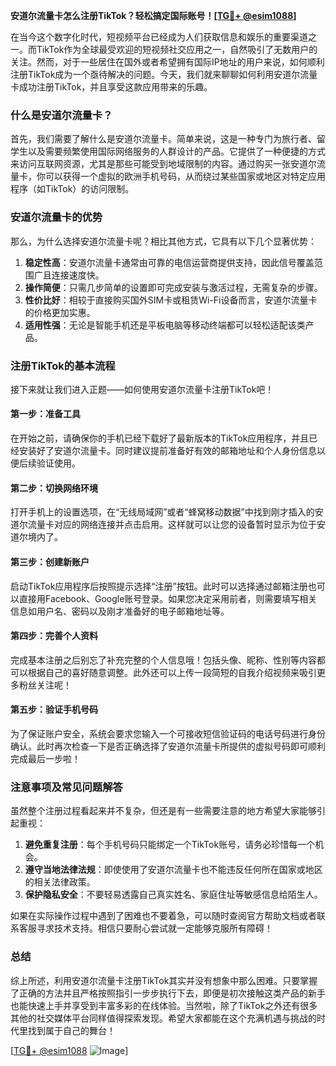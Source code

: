 **安道尔流量卡怎么注册TikTok？轻松搞定国际账号！[[TG💪+ @esim1088](https://t.me/s/esim1088)]**

在当今这个数字化时代，短视频平台已经成为人们获取信息和娱乐的重要渠道之一。而TikTok作为全球最受欢迎的短视频社交应用之一，自然吸引了无数用户的关注。然而，对于一些居住在国外或者希望拥有国际IP地址的用户来说，如何顺利注册TikTok成为一个亟待解决的问题。今天，我们就来聊聊如何利用安道尔流量卡成功注册TikTok，并且享受这款应用带来的乐趣。

### 什么是安道尔流量卡？

首先，我们需要了解什么是安道尔流量卡。简单来说，这是一种专门为旅行者、留学生以及需要频繁使用国际网络服务的人群设计的产品。它提供了一种便捷的方式来访问互联网资源，尤其是那些可能受到地域限制的内容。通过购买一张安道尔流量卡，你可以获得一个虚拟的欧洲手机号码，从而绕过某些国家或地区对特定应用程序（如TikTok）的访问限制。

### 安道尔流量卡的优势

那么，为什么选择安道尔流量卡呢？相比其他方式，它具有以下几个显著优势：

1. **稳定性高**：安道尔流量卡通常由可靠的电信运营商提供支持，因此信号覆盖范围广且连接速度快。
2. **操作简便**：只需几步简单的设置即可完成安装与激活过程，无需复杂的步骤。
3. **性价比好**：相较于直接购买国外SIM卡或租赁Wi-Fi设备而言，安道尔流量卡的价格更加实惠。
4. **适用性强**：无论是智能手机还是平板电脑等移动终端都可以轻松适配该类产品。

### 注册TikTok的基本流程

接下来就让我们进入正题——如何使用安道尔流量卡注册TikTok吧！

#### 第一步：准备工具
在开始之前，请确保你的手机已经下载好了最新版本的TikTok应用程序，并且已经安装好了安道尔流量卡。同时建议提前准备好有效的邮箱地址和个人身份信息以便后续验证使用。

#### 第二步：切换网络环境
打开手机上的设置选项，在“无线局域网”或者“蜂窝移动数据”中找到刚才插入的安道尔流量卡对应的网络连接并点击启用。这样就可以让您的设备暂时显示为位于安道尔境内了。

#### 第三步：创建新账户
启动TikTok应用程序后按照提示选择“注册”按钮。此时可以选择通过邮箱注册也可以直接用Facebook、Google账号登录。如果您决定采用前者，则需要填写相关信息如用户名、密码以及刚才准备好的电子邮箱地址等。

#### 第四步：完善个人资料
完成基本注册之后别忘了补充完整的个人信息哦！包括头像、昵称、性别等内容都可以根据自己的喜好随意调整。此外还可以上传一段简短的自我介绍视频来吸引更多粉丝关注呢！

#### 第五步：验证手机号码
为了保证账户安全，系统会要求您输入一个可接收短信验证码的电话号码进行身份确认。此时再次检查一下是否正确选择了安道尔流量卡所提供的虚拟号码即可顺利完成最后一步啦！

### 注意事项及常见问题解答

虽然整个注册过程看起来并不复杂，但还是有一些需要注意的地方希望大家能够引起重视：

1. **避免重复注册**：每个手机号码只能绑定一个TikTok账号，请务必珍惜每一个机会。
2. **遵守当地法律法规**：即使使用了安道尔流量卡也不能违反任何所在国家或地区的相关法律政策。
3. **保护隐私安全**：不要轻易透露自己真实姓名、家庭住址等敏感信息给陌生人。

如果在实际操作过程中遇到了困难也不要着急，可以随时查阅官方帮助文档或者联系客服寻求技术支持。相信只要耐心尝试就一定能够克服所有障碍！

### 总结

综上所述，利用安道尔流量卡注册TikTok其实并没有想象中那么困难。只要掌握了正确的方法并且严格按照指引一步步执行下去，即便是初次接触这类产品的新手也能快速上手并享受到丰富多彩的在线体验。当然啦，除了TikTok之外还有很多其他的社交媒体平台同样值得探索发现。希望大家都能在这个充满机遇与挑战的时代里找到属于自己的舞台！

[[TG💪+ @esim1088](https://t.me/s/esim1088) ![Image](https://i.postimg.cc/4NQfJmqS/Snipaste-2025-05-13-00-14-12.png)]